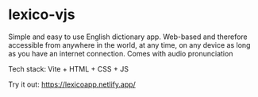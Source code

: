 # lexico-vjs

Simple and easy to use English dictionary app. Web-based and therefore accessible from anywhere in the world, at any time, on any device as long as you have an internet connection. Comes with audio pronunciation

Tech stack: Vite + HTML + CSS + JS

Try it out: https://lexicoapp.netlify.app/
